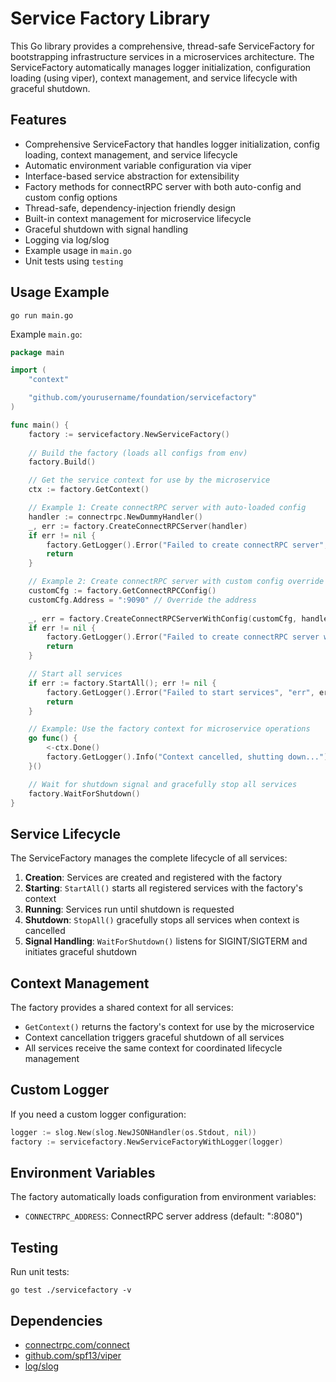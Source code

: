 # Service Factory Library

This Go library provides a comprehensive, thread-safe ServiceFactory for bootstrapping infrastructure services in a microservices architecture. The ServiceFactory automatically manages logger initialization, configuration loading (using viper), context management, and service lifecycle with graceful shutdown.

## Features
- Comprehensive ServiceFactory that handles logger initialization, config loading, context management, and service lifecycle
- Automatic environment variable configuration via viper
- Interface-based service abstraction for extensibility
- Factory methods for connectRPC server with both auto-config and custom config options
- Thread-safe, dependency-injection friendly design
- Built-in context management for microservice lifecycle
- Graceful shutdown with signal handling
- Logging via log/slog
- Example usage in `main.go`
- Unit tests using `testing`

## Usage Example

```
go run main.go
```

Example `main.go`:
```go
package main

import (
	"context"

	"github.com/yourusername/foundation/servicefactory"
)

func main() {
	factory := servicefactory.NewServiceFactory()
	
	// Build the factory (loads all configs from env)
	factory.Build()

	// Get the service context for use by the microservice
	ctx := factory.GetContext()

	// Example 1: Create connectRPC server with auto-loaded config
	handler := connectrpc.NewDummyHandler()
	_, err := factory.CreateConnectRPCServer(handler)
	if err != nil {
		factory.GetLogger().Error("Failed to create connectRPC server", "err", err)
		return
	}

	// Example 2: Create connectRPC server with custom config override
	customCfg := factory.GetConnectRPCConfig()
	customCfg.Address = ":9090" // Override the address
	
	_, err = factory.CreateConnectRPCServerWithConfig(customCfg, handler)
	if err != nil {
		factory.GetLogger().Error("Failed to create connectRPC server with custom config", "err", err)
		return
	}

	// Start all services
	if err := factory.StartAll(); err != nil {
		factory.GetLogger().Error("Failed to start services", "err", err)
		return
	}

	// Example: Use the factory context for microservice operations
	go func() {
		<-ctx.Done()
		factory.GetLogger().Info("Context cancelled, shutting down...")
	}()

	// Wait for shutdown signal and gracefully stop all services
	factory.WaitForShutdown()
}
```

## Service Lifecycle

The ServiceFactory manages the complete lifecycle of all services:

1. **Creation**: Services are created and registered with the factory
2. **Starting**: `StartAll()` starts all registered services with the factory's context
3. **Running**: Services run until shutdown is requested
4. **Shutdown**: `StopAll()` gracefully stops all services when context is cancelled
5. **Signal Handling**: `WaitForShutdown()` listens for SIGINT/SIGTERM and initiates graceful shutdown

## Context Management

The factory provides a shared context for all services:
- `GetContext()` returns the factory's context for use by the microservice
- Context cancellation triggers graceful shutdown of all services
- All services receive the same context for coordinated lifecycle management

## Custom Logger

If you need a custom logger configuration:

```go
logger := slog.New(slog.NewJSONHandler(os.Stdout, nil))
factory := servicefactory.NewServiceFactoryWithLogger(logger)
```

## Environment Variables

The factory automatically loads configuration from environment variables:
- `CONNECTRPC_ADDRESS`: ConnectRPC server address (default: ":8080")

## Testing

Run unit tests:
```
go test ./servicefactory -v
```

## Dependencies
- [connectrpc.com/connect](https://connectrpc.com/)
- [github.com/spf13/viper](https://github.com/spf13/viper)
- [log/slog](https://pkg.go.dev/log/slog) 